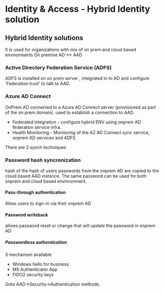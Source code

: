 # Identity & Access - Hybrid Identity solution

## Hybrid Identity solutions

It is used for organizations with mix of on prem and cloud based environments
On premise AD <-> AAD

### Active Directory Federation Service (ADFS)

ADFS is installed on on prem server , integrated in to AD and configure 'Federation trust' to talk to AAD.

### Azure AD Connect

OnPrem AD connected to a Azure AD Connect server (provisioned as part of the on prem domain).
used to establish a connection to AAD.

* Federated integration - configure hybrid ENV using onprem AD federation service infra.
* Health Monitoring - Monitoring of the AZ AD Connect sync service, onprem AD services and ADFS

There are 2 synch techniques

### Password hash syncronization

hash of the hash of users passwords from the onprem AD are copied to the cloud based AAD instance.
The same password can be used for both onprem and cloud based envinronment.

#### Pass-through authentication

Allow users to sign-in via their onprem AD

#### Password writeback

allows password reset or change that will update the password in onprem AD

##### Passwordless authentication

3 mechanism available

* Windows hello for business
* MS Authenticator App
* FIDO2 security keys

Goto AAD->Security->Authentication methods.









